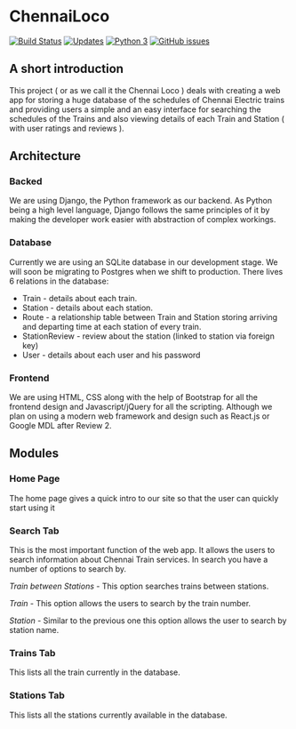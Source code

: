 # ChennaiLoco
[![Build Status](https://travis-ci.com/digi0ps/ChennaiLoco.svg?token=1qd4LqrZLisWhxqZDWCe&branch=master)](https://travis-ci.com/digi0ps/ChennaiLoco)
[![Updates](https://pyup.io/repos/github/digi0ps/ChennaiLoco/shield.svg?token=395e8e90-8e77-45a5-9b2f-ca308d4bc61a)](https://pyup.io/repos/github/digi0ps/ChennaiLoco/)
[![Python 3](https://pyup.io/repos/github/digi0ps/ChennaiLoco/python-3-shield.svg?token=395e8e90-8e77-45a5-9b2f-ca308d4bc61a)](https://pyup.io/repos/github/digi0ps/ChennaiLoco/)
[![GitHub issues](https://img.shields.io/github/issues/badges/shields.svg?style=flat-square)]()
## A short introduction
This project ( or as we call it the Chennai Loco ) deals with creating a web app for storing a huge database of the schedules of Chennai Electric trains and providing users a simple and an easy interface for searching the schedules of the Trains and also viewing details of each Train and Station ( with user ratings and reviews ). 


## Architecture 
### Backed

We are using Django, the Python framework as our backend. As Python being a high level language, Django follows the same principles of it by making the developer work easier with abstraction of complex workings.

### Database

Currently we are using an SQLite database in our development stage. We will soon be migrating to Postgres when we shift to production. There lives 6 relations in the database:


- Train - details about each train.
- Station - details about each station.
- Route - a relationship table between Train and Station storing arriving and departing time at each station of every train.
- StationReview - review about the station (linked to station via foreign key)
- User - details about each user and his password

### Frontend

We are using HTML, CSS along with the help of Bootstrap for all the frontend design and Javascript/jQuery for all the scripting. Although we plan on using a modern web framework and design such as React.js or Google MDL after Review 2. 
## Modules 
### Home Page

The home page gives a quick intro to our site so that the user can quickly start using it

### Search Tab

This is the most important function of the web app. It allows the users to search information about Chennai Train services. In search you have a number of options to search by.

*Train between Stations* - This option searches trains between stations.

*Train* - This option allows the users to search by the train number.

*Station* - Similar to the previous one this option allows the user to search by station name.

### Trains Tab

This lists all the train currently in the database.

### Stations Tab

This lists all the stations currently available in the database.

